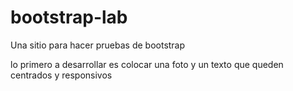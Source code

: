 # bootstrap-lab
Una sitio para hacer pruebas de bootstrap

lo primero a desarrollar es colocar una foto  y un texto que queden centrados y responsivos
